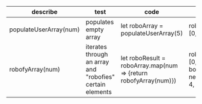 | **describe** | **test** | **code** | **expect** |
|------|------|------|------|
| populateUserArray(num) | populates empty array | let roboArray = populateUserArray(5) | roboArray = [0,1,2,3,4,5] |
| robofyArray(num) | iterates through an array and "robofies" certain elements | let roboResult = roboArray.map(num => {return robofyArray(num)}) | roboResult = [0, beep!, boop!!, neighbor!!!, 4, 5] |
